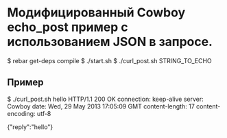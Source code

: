 Модифицированный Cowboy echo_post пример с использованием JSON в запросе. 
================


$ rebar get-deps compile
$ ./start.sh
$ ./curl_post.sh STRING_TO_ECHO


Пример
-------

$ ./curl_post.sh hello
HTTP/1.1 200 OK
connection: keep-alive
server: Cowboy
date: Wed, 29 May 2013 17:05:09 GMT
content-length: 17
content-encoding: utf-8

{"reply":"hello"}
```

